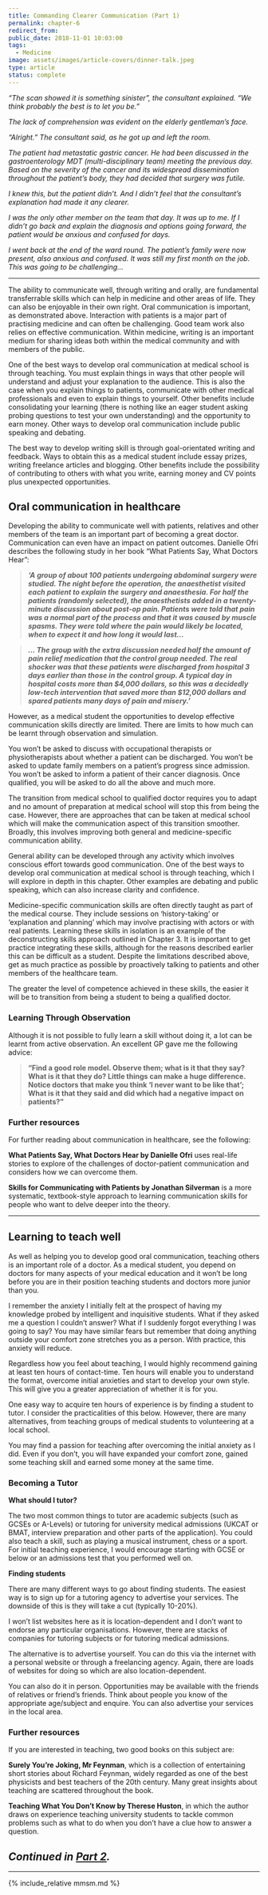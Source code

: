 ```yaml
---
title: Commanding Clearer Communication (Part 1)
permalink: chapter-6
redirect_from:
public_date: 2018-11-01 10:03:00
tags:
  - Medicine
image: assets/images/article-covers/dinner-talk.jpeg
type: article
status: complete
---
```

_“The scan showed it is something sinister”, the consultant explained. “We think probably the best is to let you be.”_

_The lack of comprehension was evident on the elderly gentleman’s face._

_“Alright.” The consultant said, as he got up and left the room._

_The patient had metastatic gastric cancer. He had been discussed in the gastroenterology MDT (multi-disciplinary team) meeting the previous day. Based on the severity of the cancer and its widespread dissemination throughout the patient’s body, they had decided that surgery was futile._

_I knew this, but the patient didn’t. And I didn’t feel that the consultant’s explanation had made it any clearer._

_I was the only other member on the team that day. It was up to me. If I didn’t go back and explain the diagnosis and options going forward, the patient would be anxious and confused for days._

_I went back at the end of the ward round. The patient’s family were now present, also anxious and confused. It was still my first month on the job. This was going to be challenging…_

---

The ability to communicate well, through writing and orally, are fundamental transferrable skills which can help in medicine and other areas of life. They can also be enjoyable in their own right. Oral communication is important, as demonstrated above. Interaction with patients is a major part of practising medicine and can often be challenging. Good team work also relies on effective communication. Within medicine, writing is an important medium for sharing ideas both within the medical community and with members of the public.

One of the best ways to develop oral communication at medical school is through teaching. You must explain things in ways that other people will understand and adjust your explanation to the audience. This is also the case when you explain things to patients, communicate with other medical professionals and even to explain things to yourself. Other benefits include consolidating your learning (there is nothing like an eager student asking probing questions to test your own understanding) and the opportunity to earn money. Other ways to develop oral communication include public speaking and debating.

The best way to develop writing skill is through goal-orientated writing and feedback. Ways to obtain this as a medical student include essay prizes, writing freelance articles and blogging. Other benefits include the possibility of contributing to others with what you write, earning money and CV points plus unexpected opportunities.

## Oral communication in healthcare

Developing the ability to communicate well with patients, relatives and other members of the team is an important part of becoming a great doctor. Communication can even have an impact on patient outcomes. Danielle Ofri describes the following study in her book “What Patients Say, What Doctors Hear”:

> **_‘A group of about 100 patients undergoing abdominal surgery were studied. The night before the operation, the anaesthetist visited each patient to explain the surgery and anaesthesia. For half the patients (randomly selected), the anaesthetists added in a twenty-minute discussion about post-op pain. Patients were told that pain was a normal part of the process and that it was caused by muscle spasms. They were told where the pain would likely be located, when to expect it and how long it would last..._**

> **_… The group with the extra discussion needed half the amount of pain relief medication that the control group needed. The real shocker was that these patients were discharged from hospital 3 days earlier than those in the control group. A typical day in hospital costs more than $4,000 dollars, so this was a decidedly low-tech intervention that saved more than $12,000 dollars and spared patients many days of pain and misery.’_**

However, as a medical student the opportunities to develop effective communication skills directly are limited. There are limits to how much can be learnt through observation and simulation.

You won’t be asked to discuss with occupational therapists or physiotherapists about whether a patient can be discharged. You won’t be asked to update family members on a patient’s progress since admission. You won’t be asked to inform a patient of their cancer diagnosis. Once qualified, you will be asked to do all the above and much more.

The transition from medical school to qualified doctor requires you to adapt and no amount of preparation at medical school will stop this from being the case. However, there are approaches that can be taken at medical school which will make the communication aspect of this transition smoother. Broadly, this involves improving both general and medicine-specific communication ability.

General ability can be developed through any activity which involves conscious effort towards good communication. One of the best ways to develop oral communication at medical school is through teaching, which I will explore in depth in this chapter. Other examples are debating and public speaking, which can also increase clarity and confidence.

Medicine-specific communication skills are often directly taught as part of the medical course. They include sessions on ‘history-taking’ or ‘explanation and planning’ which may involve practising with actors or with real patients. Learning these skills in isolation is an example of the deconstructing skills approach outlined in Chapter 3. It is important to get practice integrating these skills, although for the reasons described earlier this can be difficult as a student. Despite the limitations described above, get as much practice as possible by proactively talking to patients and other members of the healthcare team.

The greater the level of competence achieved in these skills, the easier it will be to transition from being a student to being a qualified doctor.

### Learning Through Observation

Although it is not possible to fully learn a skill without doing it, a lot can be learnt from active observation. An excellent GP gave me the following advice:

> **“Find a good role model. Observe them; what is it that they say? What is it that they do? Little things can make a huge difference. Notice doctors that make you think ‘I never want to be like that’; What is it that they said and did which had a negative impact on patients?”**

### Further resources

For further reading about communication in healthcare, see the following:

**What Patients Say, What Doctors Hear by Danielle Ofri** uses real-life stories to explore of the challenges of doctor-patient communication and considers how we can overcome them.

**Skills for Communicating with Patients by Jonathan Silverman** is a more systematic, textbook-style approach to learning communication skills for people who want to delve deeper into the theory.

---



## Learning to teach well

As well as helping you to develop good oral communication, teaching others is an important role of a doctor. As a medical student, you depend on doctors for many aspects of your medical education and it won’t be long before you are in their position teaching students and doctors more junior than you.

I remember the anxiety I initially felt at the prospect of having my knowledge probed by intelligent and inquisitive students. What if they asked me a question I couldn’t answer? What if I suddenly forgot everything I was going to say? You may have similar fears but remember that doing anything outside your comfort zone stretches you as a person. With practice, this anxiety will reduce.

Regardless how you feel about teaching, I would highly recommend gaining at least ten hours of contact-time. Ten hours will enable you to understand the format, overcome initial anxieties and start to develop your own style. This will give you a greater appreciation of whether it is for you.

One easy way to acquire ten hours of experience is by finding a student to tutor. I consider the practicalities of this below. However, there are many alternatives, from teaching groups of medical students to volunteering at a local school.

You may find a passion for teaching after overcoming the initial anxiety as I did. Even if you don’t, you will have expanded your comfort zone, gained some teaching skill and earned some money at the same time.

### Becoming a Tutor

**What should I tutor?**

The two most common things to tutor are academic subjects (such as GCSEs or A-Levels) or tutoring for university medical admissions (UKCAT or BMAT, interview preparation and other parts of the application). You could also teach a skill, such as playing a musical instrument, chess or a sport. For initial teaching experience, I would encourage starting with GCSE or below or an admissions test that you performed well on.

**Finding students**

There are many different ways to go about finding students. The easiest way is to sign up for a tutoring agency to advertise your services. The downside of this is they will take a cut (typically 10-20%).

I won’t list websites here as it is location-dependent and I don’t want to endorse any particular organisations. However, there are stacks of companies for tutoring subjects or for tutoring medical admissions.

The alternative is to advertise yourself. You can do this via the internet with a personal website or through a freelancing agency. Again, there are loads of websites for doing so which are also location-dependent.

You can also do it in person. Opportunities may be available with the friends of relatives or friend’s friends. Think about people you know of the appropriate age/subject and enquire. You can also advertise your services in the local area.

### Further resources

If you are interested in teaching, two good books on this subject are:

**Surely You’re Joking, Mr Feynman**, which is a collection of entertaining short stories about Richard Feynman, widely regarded as one of the best physicists and best teachers of the 20th century. Many great insights about teaching are scattered throughout the book.

**Teaching What You Don’t Know by Therese Huston**, in which the author draws on experience teaching university students to tackle common problems such as what to do when you don’t have a clue how to answer a question.

## _Continued in [Part 2](/chapter-6-part-2)._

---

{% include_relative mmsm.md %}
